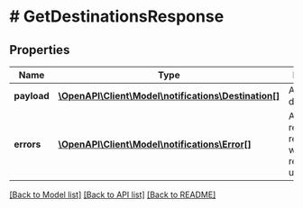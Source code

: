# # GetDestinationsResponse

## Properties

Name | Type | Description | Notes
------------ | ------------- | ------------- | -------------
**payload** | [**\OpenAPI\Client\Model\notifications\Destination[]**](Destination.md) | A list of destinations. | [optional]
**errors** | [**\OpenAPI\Client\Model\notifications\Error[]**](Error.md) | A list of error responses returned when a request is unsuccessful. | [optional]

[[Back to Model list]](../../README.md#models) [[Back to API list]](../../README.md#endpoints) [[Back to README]](../../README.md)
